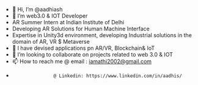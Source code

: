 - 👋 Hi, I’m @aadhiash
- 👀 I’m web3.0 & IOT Developer
- AR Summer Intern at Indian Institute of Delhi
- Developing AR Solutions for Human Machine Interface
- Expertise in Unity3d environment, developing Industrial solutions in the domain of AR, VR $ Metaverse
-  🌱 I have devised applications pn AR/VR, Blockchain& IoT
- 💞️ I’m looking to collaborate on projects related to web 3.0 & IOT
- 📫 How to reach me @ email  : iamathi2002@gmail.com
-                    @ Linkedin: https://www.linkedin.com/in/aadhis/

<!---
aadhiash/aadhiash is a ✨ special ✨ repository because its `README.md` (this file) appears on your GitHub profile.
You can click the Preview link to take a look at your changes.
--->
